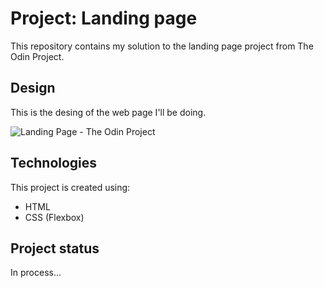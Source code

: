 # Project: Landing page
This repository contains my solution to the landing page project from The Odin Project.

## Design
This is the desing of the web page I'll be doing.

![Landing Page - The Odin Project](assets/img/landing-page.png)

## Technologies
This project is created using:
* HTML
* CSS (Flexbox)

## Project status
In process...